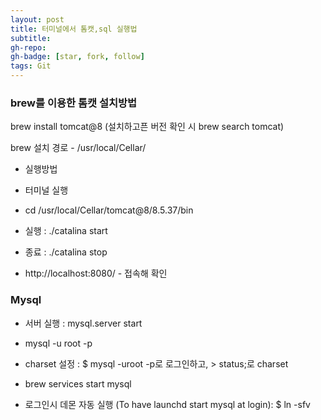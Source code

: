 ```yaml
---
layout: post
title: 터미널에서 톰캣,sql 실행법
subtitle: 
gh-repo: 
gh-badge: [star, fork, follow]
tags: Git
---
```


### brew를 이용한  톰캣 설치방법 


brew install tomcat@8    (설치하고픈 버전 확인 시 brew search tomcat)


brew 설치 경로  - /usr/local/Cellar/

* 실행방법
- 터미널 실행
- cd /usr/local/Cellar/tomcat@8/8.5.37/bin
- 실행 : ./catalina start
- 종료 : ./catalina stop

- http://localhost:8080/ - 접속해 확인


### Mysql

- 서버 실행 : mysql.server start
- mysql -u root -p

- charset 설정 : $ mysql -uroot -p로 로그인하고, > status;로 charset 
- brew services start mysql
- 로그인시 데몬 자동 실행 (To have launchd start mysql at login): $ ln -sfv 